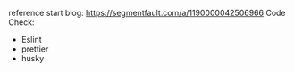 reference start blog: https://segmentfault.com/a/1190000042506966
Code Check:
- Eslint
- prettier
- husky
